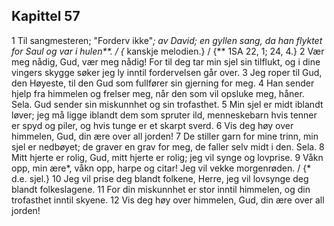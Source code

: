 ## Kapittel 57

1 Til sangmesteren; "Forderv ikke"*; av David; en gyllen sang, da han flyktet for Saul og var i hulen**. / {* kanskje melodien.} / {** 1SA 22, 1; 24, 4.}
2 Vær meg nådig, Gud, vær meg nådig! For til deg tar min sjel sin tilflukt, og i dine vingers skygge søker jeg ly inntil fordervelsen går over.
3 Jeg roper til Gud, den Høyeste, til den Gud som fullfører sin gjerning for meg.
4 Han sender hjelp fra himmelen og frelser meg, når den som vil opsluke meg, håner. Sela. Gud sender sin miskunnhet og sin trofasthet.
5 Min sjel er midt iblandt løver; jeg må ligge iblandt dem som spruter ild, menneskebarn hvis tenner er spyd og piler, og hvis tunge er et skarpt sverd.
6 Vis deg høy over himmelen, Gud, din ære over all jorden!
7 De stiller garn for mine trinn, min sjel er nedbøyet; de graver en grav for meg, de faller selv midt i den. Sela.
8 Mitt hjerte er rolig, Gud, mitt hjerte er rolig; jeg vil synge og lovprise.
9 Våkn opp, min ære*, våkn opp, harpe og citar! Jeg vil vekke morgenrøden. / {* d.e. sjel.}
10 Jeg vil prise deg blandt folkene, Herre, jeg vil lovsynge deg blandt folkeslagene.
11 For din miskunnhet er stor inntil himmelen, og din trofasthet inntil skyene.
12 Vis deg høy over himmelen, Gud, din ære over all jorden!
